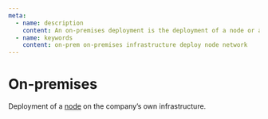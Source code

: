 ```yaml
---
meta:
  - name: description
    content: An on-premises deployment is the deployment of a node or a network on the user's infrastructure.
  - name: keywords
    content: on-prem on-premises infrastructure deploy node network
---
```


# On-premises

Deployment of a [node](/glossary/node) on the company’s own infrastructure.
